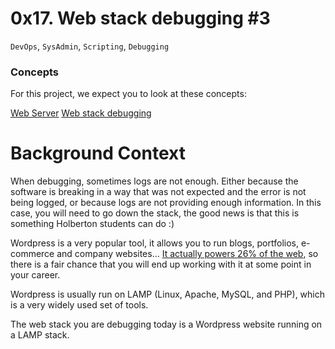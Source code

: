 # 0x17. Web stack debugging #3
`DevOps`, `SysAdmin`, `Scripting`, `Debugging`

### Concepts
For this project, we expect you to look at these concepts:

[Web Server](https://intranet.alxswe.com/concepts/17)
[Web stack debugging](https://intranet.alxswe.com/concepts/68)

# Background Context


When debugging, sometimes logs are not enough. Either because the software is breaking in a way that was not expected and the error is not being logged, or because logs are not providing enough information. In this case, you will need to go down the stack, the good news is that this is something Holberton students can do :)

Wordpress is a very popular tool, it allows you to run blogs, portfolios, e-commerce and company websites… [It actually powers 26% of the web](https://managewp.com/blog/statistics-about-wordpress-usage), so there is a fair chance that you will end up working with it at some point in your career.

Wordpress is usually run on LAMP (Linux, Apache, MySQL, and PHP), which is a very widely used set of tools.

The web stack you are debugging today is a Wordpress website running on a LAMP stack.

